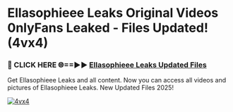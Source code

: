 # Ellasophieee Leaks Original Videos 0nlyFans Leaked - Files Updated! (4vx4)

<h3>🔴 CLICK HERE 🌐==►► <a href="https://tinyurl.com/ehrbuxhb" rel="nofollow">Ellasophieee Leaks Updated Files</a></h3>

Get Ellasophieee Leaks and all content. Now you can access all videos and pictures of Ellasophieee Leaks. New Updated Files 2025!

[![4vx4](https://i.imgur.com/lVYEuWS.gif)](https://tinyurl.com/ehrbuxhb)
